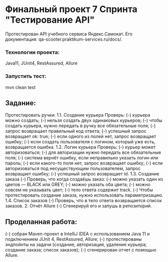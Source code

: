 # Финальный проект 7 Спринта "Тестирование API"

Протестирован API учебного сервиса Яндекс.Самокат. Его документация: qa-scooter.praktikum-services.ru/docs/.

### Технологии проекта:
Java11, JUnit4, RestAssured, Allure

### Запустить тест:
mvn clean test

## Задание:
Протестировать ручки:
1.1. Создание курьера
Проверь:
(-) курьера можно создать;
(-) нельзя создать двух одинаковых курьеров;
(-) чтобы создать курьера, нужно передать в ручку все обязательные поля;
(-) запрос возвращает правильный код ответа;
(-) успешный запрос возвращает ok: true;
(-) если одного из полей нет, запрос возвращает ошибку;
(-) если создать пользователя с логином, который уже есть, возвращается ошибка.
1.2. Логин курьера
Проверь:
(-) курьер может авторизоваться;
(-) для авторизации нужно передать все обязательные поля;
(-) система вернёт ошибку, если неправильно указать логин или пароль;
(-) если какого-то поля нет, запрос возвращает ошибку;
(-) если авторизоваться под несуществующим пользователем, запрос возвращает ошибку;
(-) успешный запрос возвращает id.
1.3. Создание заказа
(-) Проверь, что когда создаёшь заказ:
(-) можно указать один из цветов — BLACK или GREY;
(-) можно указать оба цвета;
(-) можно совсем не указывать цвет;
(-) тело ответа содержит track.
(-) Чтобы протестировать создание заказа, нужно использовать параметризацию.
1.4. Список заказов
(-) Проверь, что в тело ответа возвращается список заказов.
2. Отчёт Allure
(-) Сгенерируй его и запушь в репозиторий.

## Проделанная работа:
(-) собран Maven-проект в IntelliJ IDEA с использованием Java 11 и подключением JUnit 4, RestAssured, Allure;
(-) протестированы эндпойнты на задачи (создание, авторизация, удаление курьера; создание заказа; список заказов);
(-) сгенерирован отчет с помощью Allure.
 
 
